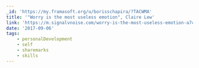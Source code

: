 ```yaml
---
_id: 'https://my.framasoft.org/u/borisschapira/?TACWMA'
title: '"Worry is the most useless emotion", Claire Lew'
link: 'https://m.signalvnoise.com/worry-is-the-most-useless-emotion-a7cf0ec65474'
date: '2017-09-06'
tags:
    - personalDevelopment
    - self
    - sharemarks
    - skills
---
```


<div class="markdown"><p></p></div>
